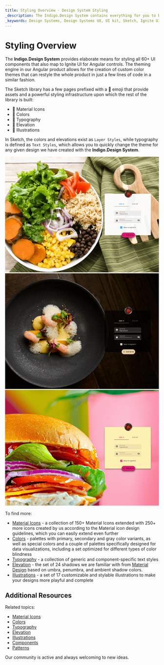 ```yaml
---
title: Styling Overview - Design System Styling
_description: The Indigo.Design System contains everything for you to be able to define themes for both Components and Patterns.
_keywords: Design Systems, Design Systems UX, UI kit, Sketch, Ignite UI for Angular, Sketch to Angular, Sketch to Angular, Angular, Angular Design System, Export code from Sketch, Design Kits for Angular, Sketch HTML, Sketch to HTML, Sketch UI kits
---
```


# Styling Overview

The **Indigo.Design System** provides elaborate means for styling all 60+ UI components that also map to Ignite UI for Angular controls. The theming engine in our Angular product allows for the creation of custom color themes that can restyle the whole product in just a few lines of code in a similar fashion.

The Sketch library has a few pages prefixed with a 🎨 emoji that provide assets and a powerful styling infrastructure upon which the rest of the library is built:

- 🎨 Material Icons
- 🎨 Colors
- 🎨 Typography
- 🎨 Elevation
- 🎨 Illustrations

In Sketch, the colors and elevations exist as `Layer Styles`, while typography is defined as `Text Styles`, which allows you to quickly change the theme for any given design we have created with the **Indigo.Design System**.

<img class="responsive-img" src="../images/theme_overview_default.png" />

<img class="responsive-img" src="../images/theme_overview_dark.png" />

<img class="responsive-img" src="../images/theme_overview_vibrant.png" />

To find more:

- [Material Icons](material-icons.md) - a collection of 150+ Material Icons extended with 250+ more icons created by us according to the Material icon design guidelines, which you can easily extend even further
- [Colors](colors.md) - palettes with primary, secondary and gray color variants, as well as special colors and a couple of palettes specifically designed for data visualizations, including a set optimized for different types of color blindness 
- [Typography](typography.md) - a collection of generic and component-specific text styles
- [Elevation](elevation.md) - the set of 24 shadows we are familiar with from [Material Design](https://material.io/design/environment/elevation.html) based on umbra, penumbra, and ambient shadow colors.
- [Illustrations](illustrations.md) - a set of 17 customizable and stylable illustrations to make your designs more playful and complete

## Additional Resources

Related topics:

- [Material Icons](material-icons.md)
- [Colors](colors.md)
- [Typography](typography.md)
- [Elevation](elevation.md)
- [Illustrations](illustrations.md)
- [Components](../components/components-overview.md)
- [Patterns](../patterns/patterns-overview.md)
  <div class="divider--half"></div>

Our community is active and always welcoming to new ideas.
